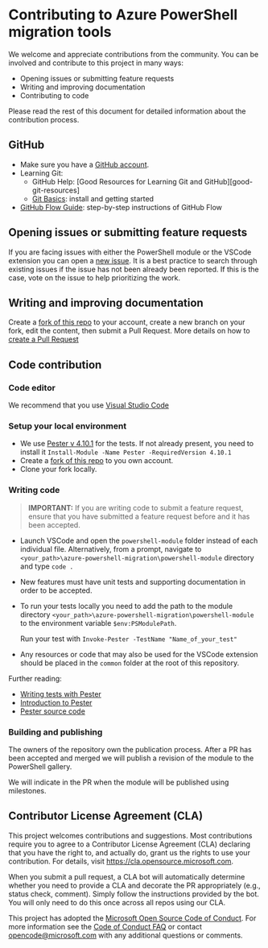 # Contributing to Azure PowerShell migration tools

We welcome and appreciate contributions from the community.
You can be involved and contribute to this project in many ways:

- Opening issues or submitting feature requests
- Writing and improving documentation
- Contributing to code

Please read the rest of this document for detailed information about the contribution process.

## GitHub

- Make sure you have a [GitHub account](https://github.com/signup/free).
- Learning Git:
  - GitHub Help: [Good Resources for Learning Git and GitHub][good-git-resources]
  - [Git Basics](https://github.com/PowerShell/PowerShell/blob/master/docs/git/basics.md): install and getting started
- [GitHub Flow Guide](https://guides.github.com/introduction/flow/): step-by-step instructions of GitHub Flow

## Opening issues or submitting feature requests

If you are facing issues with either the PowerShell module or the VSCode extension you can open a [new issue](https://github.com/Azure/azure-powershell-migration/issues/new).
It is a best practice to search through existing issues if the issue has not been already been reported. If this is the case, vote on the issue to help prioritizing the work.

## Writing and improving documentation

Create a [fork of this repo][working-with-forks] to your account, create a new branch on your fork, edit the content, then submit a Pull Request.
More details on how to [create a Pull Request](https://docs.github.com/en/github/collaborating-with-issues-and-pull-requests/creating-a-pull-request)

## Code contribution

### Code editor

We recommend that you use [Visual Studio Code](https://docs.microsoft.com/dotnet/core/tutorials/with-visual-studio-code)

### Setup your local environment

- We use [Pester v 4.10.1](https://www.powershellgallery.com/packages/Pester/4.10.1) for the tests. If not already present, you need to install it `Install-Module -Name Pester -RequiredVersion 4.10.1`
- Create a [fork of this repo][working-with-forks] to you own account.
- Clone your fork locally.

### Writing code

> **IMPORTANT:** If you are writing code to submit a feature request, ensure that you have submitted a feature request before and it has been accepted.

- Launch VSCode and open the `powershell-module` folder instead of each individual file.
  Alternatively, from a prompt, navigate to `<your_path>\azure-powershell-migration\powershell-module` directory and type `code .`

- New features must have unit tests and supporting documentation in order to be accepted.
  
- To run your tests locally you need to add the path to the module directory `<your_path>\azure-powershell-migration\powershell-module` to the environment variable `$env:PSModulePath`. 

  Run your test with `Invoke-Pester -TestName "Name_of_your_test"`

- Any resources or code that may also be used for the VSCode extension should be placed in the `common` folder at the root of this repository.

Further reading:

- [Writing tests with Pester](https://pester.dev/docs/quick-start#creating-a-pester-test)
- [Introduction to Pester](https://dev.to/omiossec/unit-testing-in-powershell-introduction-to-pester-1de7)
- [Pester source code](https://github.com/pester/Pester/tree/4.10.1)

### Building and publishing

The owners of the repository own the publication process.
After a PR has been accepted and merged we will publish a revision of the module to the PowerShell gallery.

We will indicate in the PR when the module will be published using milestones.

## Contributor License Agreement (CLA)

This project welcomes contributions and suggestions.  Most contributions require you to agree to a
Contributor License Agreement (CLA) declaring that you have the right to, and actually do, grant us
the rights to use your contribution. For details, visit https://cla.opensource.microsoft.com.

When you submit a pull request, a CLA bot will automatically determine whether you need to provide
a CLA and decorate the PR appropriately (e.g., status check, comment). Simply follow the instructions
provided by the bot. You will only need to do this once across all repos using our CLA.

This project has adopted the [Microsoft Open Source Code of Conduct](https://opensource.microsoft.com/codeofconduct/).
For more information see the [Code of Conduct FAQ](https://opensource.microsoft.com/codeofconduct/faq/) or
contact [opencode@microsoft.com](mailto:opencode@microsoft.com) with any additional questions or comments.

[working-with-forks]: (https://docs.github.com/en/github/collaborating-with-issues-and-pull-requests/working-with-forks)